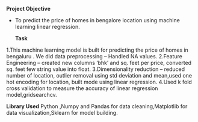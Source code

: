 
**Project Objective** 
- To predict the price of homes in bengalore location using machine learning linear regression.

  **Task**


1.This machine learning model is built for predicting the price of homes in bengaluru . We did data preprocessing – Handled NA values.
2.Feature Engineering –  created new columns ‘bhk’ and sq. feet per price, converted sq. feet few string value into float. 
3.Dimensionality reduction – reduced number of location, outlier removal using std deviation and mean,used one hot encoding for location, built mode using linear regression.
4.Used k fold cross validation to measure the accuracy of linear regression model,gridsearchcv.

**Library Used**
Python ,Numpy and Pandas for data cleaning,Matplotlib for data visualization,Sklearn for model building.
